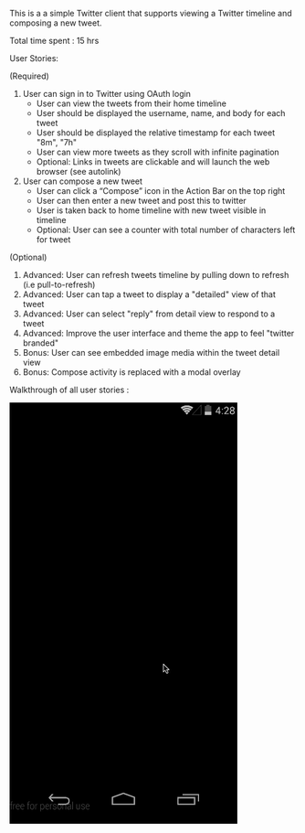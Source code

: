 This is a  a simple Twitter client that supports viewing a Twitter timeline and composing a new tweet.

Total time spent : 15 hrs

User Stories:

(Required)

1. User can sign in to Twitter using OAuth login
    - User can view the tweets from their home timeline
    - User should be displayed the username, name, and body for each tweet
    - User should be displayed the relative timestamp for each tweet "8m", "7h"
    - User can view more tweets as they scroll with infinite pagination
    - Optional: Links in tweets are clickable and will launch the web browser (see autolink)
2. User can compose a new tweet
    - User can click a “Compose” icon in the Action Bar on the top right
    - User can then enter a new tweet and post this to twitter
    - User is taken back to home timeline with new tweet visible in timeline
    - Optional: User can see a counter with total number of characters left for tweet

(Optional)

1. Advanced: User can refresh tweets timeline by pulling down to refresh (i.e pull-to-refresh)
2. Advanced: User can tap a tweet to display a "detailed" view of that tweet
3. Advanced: User can select "reply" from detail view to respond to a tweet
4. Advanced: Improve the user interface and theme the app to feel "twitter branded"
5. Bonus: User can see embedded image media within the tweet detail view
6. Bonus: Compose activity is replaced with a modal overlay

Walkthrough of all user stories : 

![ScreenShot](https://github.com/netra-m/MySimpleTweets/blob/master/TwitterClientDemo.gif)
